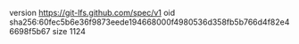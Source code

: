 version https://git-lfs.github.com/spec/v1
oid sha256:60fec5b6e36f9873eede194668000f4980536d358fb5b766d4f82e46698f5b67
size 1124
